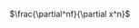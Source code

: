<script type="text/javascript" src="http://cdn.mathjax.org/mathjax/latest/MathJax.js?config=default"></script>

$\frac{\partial^nf}{\partial x^n}$
